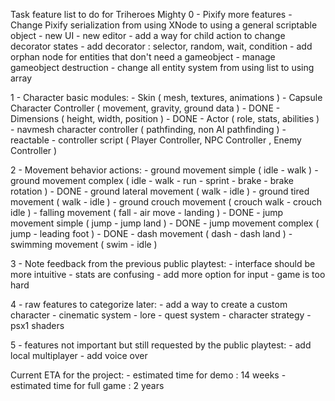 Task feature list to do for Triheroes Mighty
0 - Pixify more features
    - Change Pixify serialization from using XNode to using a general scriptable object
        - new UI
        - new editor
    - add a way for child action to change decorator states
    - add decorator : selector, random, wait, condition
    - add orphan node for entities that don't need a gameobject
    - manage gameobject destruction
    - change all entity system from using list to using array

1 - Character basic modules:
    - Skin ( mesh, textures, animations )
    - Capsule Character Controller ( movement, gravity, ground data ) - DONE
    - Dimensions ( height, width, position ) - DONE
    - Actor ( role, stats, abilities )
    - navmesh character controller ( pathfinding, non AI pathfinding )
    - reactable
    - controller script ( Player Controller, NPC Controller , Enemy Controller )

2 - Movement behavior actions:
    - ground movement simple ( idle - walk )
    - ground movement complex ( idle - walk - run - sprint - brake - brake rotation ) - DONE
    - ground lateral movement ( walk - idle )
    - ground tired movement ( walk - idle )
    - ground crouch movement ( crouch walk - crouch idle )
    - falling movement ( fall - air move - landing ) - DONE
    - jump movement simple ( jump - jump land ) - DONE
    - jump movement complex ( jump - leading foot ) - DONE
    - dash movement ( dash - dash land )
    - swimming movement ( swim - idle )

3 - Note feedback from the previous public playtest:
    - interface should be more intuitive
    - stats are confusing
    - add more option for input
    - game is too hard

4 - raw features to categorize later:
    - add a way to create a custom character
    - cinematic system
    - lore
    - quest system
    - character strategy
    - psx1 shaders

5 - features not important but still requested by the public playtest:
    - add local multiplayer
    - add voice over

Current ETA for the project:
    - estimated time for demo : 14 weeks
    - estimated time for full game : 2 years